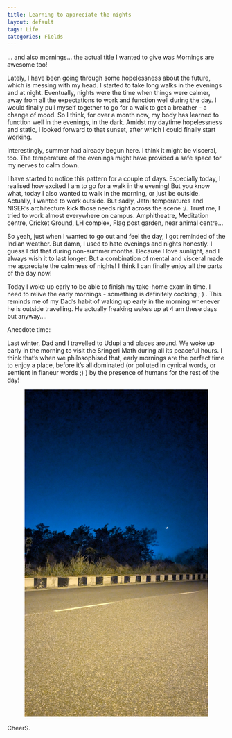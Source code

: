 ```yaml
---
title: Learning to appreciate the nights
layout: default
tags: Life
categories: Fields
---
```


... and also mornings... the actual title I wanted to give was Mornings are awesome too!

Lately, I have been going through some hopelessness about the future, which is messing with my head. I started to take long walks in the evenings and at night. Eventually, nights were the time when things were calmer, away from all the expectations to work and function well during the day. I would finally pull myself together to go for a walk to get a breather - a change of mood. So I think, for over a month now, my body has learned to function well in the evenings, in the dark. Amidst my daytime hopelessness and static, I looked forward to that sunset, after which I could finally start working.

Interestingly, summer had already begun here. I think it might be visceral, too. The temperature of the evenings might have provided a safe space for my nerves to calm down.

I have started to notice this pattern for a couple of days. Especially today, I realised how excited I am to go for a walk in the evening! But you know what, today I also wanted to walk in the morning, or just be outside. Actually, I wanted to work outside. But sadly, Jatni temperatures and NISER’s architecture kick those needs right across the scene :/. Trust me, I tried to work almost everywhere on campus. Amphitheatre, Meditation centre, Cricket Ground, LH complex, Flag post garden, near animal centre…

So yeah, just when I wanted to go out and feel the day, I got reminded of the Indian weather. But damn, I used to hate evenings and nights honestly. I guess I did that during non-summer months. Because I love sunlight, and I always wish it to last longer. But a combination of mental and visceral made me appreciate the calmness of nights! I think I can finally enjoy all the parts of the day now!

Today I woke up early to be able to finish my take-home exam in time. I need to relive the early mornings - something is definitely cooking ; ) . This reminds me of my Dad’s habit of waking up early in the morning whenever he is outside travelling. He actually freaking wakes up at 4 am these days but anyway….

Anecdote time:

Last winter, Dad and I travelled to Udupi and places around. We woke up early in the morning to visit the Sringeri Math during all its peaceful hours. I think that’s when we philosophised that, early mornings are the perfect time to enjoy a place, before it’s all dominated (or polluted in cynical words, or sentient in flaneur words ;) ) by the presence of humans for the rest of the day!


<figure>
<img src="\assets\images\Fields\night.jpg" class = "mid" alt="">
</figure>

CheerS.
